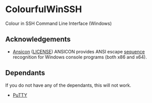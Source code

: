 # ColourfulWinSSH
Colour in SSH Command Line Interface (Windows)


## Acknowledgements
 - [Ansicon](https://github.com/adoxa/ansicon) ([LICENSE](https://github.com/adoxa/ansicon/blob/master/LICENSE.txt)) ANSICON provides ANSI escape [sequence](http://adoxa.altervista.org/ansicon/sequences.txt) recognition for Windows console programs (both x86 and x64).

## Dependants
If you do not have any of the dependants, this will not work.
 - [PuTTY](https://www.putty.org/)
